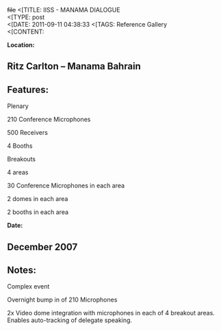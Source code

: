 ~~file~~
<[TITLE: 	IISS - MANAMA DIALOGUE	
<[TYPE: 	post	
<[DATE: 	2011-09-11 04:38:33	
<[TAGS: 	Reference Gallery	
<[CONTENT: 	

**Location:**

## Ritz Carlton – Manama Bahrain
## Features:


Plenary



210 Conference Microphones



500 Receivers



4 Booths



Breakouts



4 areas



30 Conference Microphones in each area



2 domes in each area



2 booths in each area


**Date:**

## December 2007
## Notes:


Complex event



Overnight bump in of 210 Microphones



2x Video dome integration with microphones in each of 4 breakout areas. Enables auto-tracking of
delegate speaking.





<a href="http://congressrental.com.au/wp-content/uploads/2011/09/delegates_plenary.jpg">




<a href="http://congressrental.com.au/wp-content/uploads/2011/09/person_plasma.jpg">





<a href="http://congressrental.com.au/wp-content/uploads/2011/09/hollow_square.jpg">






